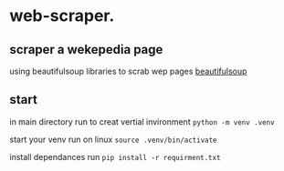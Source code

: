 # web-scraper.

## scraper a wekepedia page 
using beautifulsoup libraries to scrab wep pages [beautifulsoup](https://www.crummy.com/software/BeautifulSoup/bs4/doc/) 

## start 
in main directory run to creat vertial invironment
`python -m venv .venv `

start your venv run on linux
`source .venv/bin/activate`

install dependances run
`pip install -r requirment.txt`